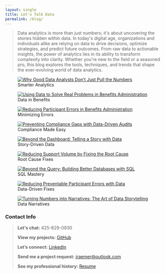 ```yaml
---
layout: single
title: Let's Talk Data
permalink: /blog/
---
```


> Data analytics is more than just numbers; it's about uncovering the stories hidden within data. In today's digital age, organizations and individuals alike are relying on data to drive decisions, optimize strategies, and predict future outcomes. From raw data to actionable insights, the power of analytics lies in its ability to transform complexity into clarity. Whether you're new to the field or a seasoned pro, this blog explores the tools, techniques, and trends that shape the ever-evolving world of data analytics.

<div class="gallery">
  <figure>
  <a href="{% post_url 2025-05-15-good_data_analysts %}">
  <img src="{{ '/assets/images/Good_Data_Analysts.jpg' | relative_url }}" alt="Why Good Data Analysts Don’t Just Pull the Numbers" />
</a>
    <figcaption>Smarter Analytics</figcaption>
  </figure>
  </div>
  

<div class="gallery">
  <figure>
  <a href="{% post_url 2025-04-15-benefits %}">
  <img src="{{ 'assets/images/Benefits.jpg' | relative_url }}" alt="Using Data to Solve Real Problems in Benefits Administration" />
</a>
    <figcaption>Data in Benefits</figcaption>
  </figure>
  </div>

<div class="gallery">
  <figure>
  <a href="{% post_url 2025-07-31-reducing_errors  %}">
  <img src="{{ 'assets/images/Reducing_Errors.jpg' | relative_url }}" alt="Reducing Participant Errors in Benefits Administration" />
</a>
    <figcaption>Minimizing Errors</figcaption>
  </figure>
  </div>

<div class="gallery">
  <figure>
  <a href="{% post_url 2025-03-15-compliance %}">
  <img src="{{ 'assets/images/Compliance.jpg' | relative_url }}" alt="Preventing Compliance Gaps with Data-Driven Audits" />
</a>
    <figcaption>Compliance Made Easy</figcaption>
  </figure>
  </div>

<div class="gallery">
  <figure>
  <a href="{% post_url 2025-07-15-story_telling %}">
  <img src="{{ 'assets/images/Story_Telling.jpg' | relative_url }}" alt="Beyond the Dashboard: Telling a Story with Data" />
</a>
    <figcaption>Story-Driven Data</figcaption>
  </figure>
  </div>

<div class="gallery">
  <figure>
  <a href="{% post_url 2025-01-15-root_cause %}">
  <img src="{{ 'assets/images/Root_Cause.jpg' | relative_url }}" alt="Reducing Support Volume by Fixing the Root Cause" />
</a>
    <figcaption>Root Cause Fixes</figcaption>
  </figure>
  </div>

<div class="gallery">
  <figure>
  <a href="{% post_url 2025-02-15-sql %}">
  <img src="{{ 'assets/images/SQL.jpg' | relative_url }}" alt="Beyond the Query: Building Better Databases with SQL" />
</a>
    <figcaption>SQL Mastery</figcaption>
  </figure>
  </div>

<div class="gallery">
  <figure>
  <a href="{% post_url 2025-06-15-reducing_errors_2 %}">
  <img src="{{ 'assets/images/Reducing_Errors_2.jpg' | relative_url }}" alt="Reducing Preventable Participant Errors with Data" />
</a>
    <figcaption>Data-Driven Fixes</figcaption>
  </figure>
  </div>

<div class="gallery">
  <figure>
  <a href="{% post_url 2025-08-13-story_telling_2 %}">
  <img src="{{ 'assets/images/Story_Telling_2.jpg' | relative_url }}" alt="Turning Numbers into Narratives: The Art of Data Storytelling" />
</a>
    <figcaption>Data Narratives</figcaption>
  </figure>
  </div>





### Contact Info
> **Let's chat:** 425-829-0930
> 
> **View my projects:** [GitHub](https://github.com/JerricaRaemer)
> 
> **Let’s connect:** [LinkedIn](https://www.linkedin.com/in/jerrica-raemer/)
>
> **Send me a project request:** jraemer@outlook.com
>
> **See my professional history:** [Resume](https://jerricaraemer.github.io/)
